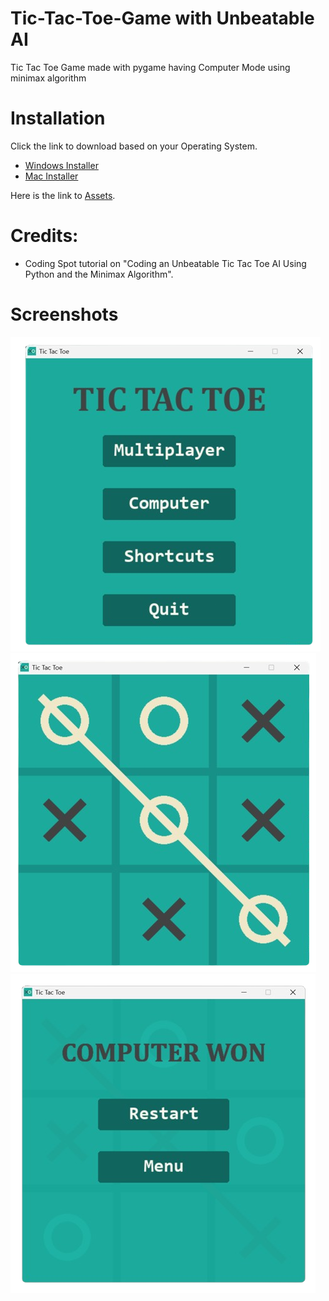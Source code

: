 # Tic-Tac-Toe-Game with Unbeatable AI
Tic Tac Toe Game made with pygame having Computer Mode using minimax algorithm

# Installation
Click the link to download based on your Operating System.

- [Windows Installer](https://github.com/syedmuneeruddin5/Tic-Tac-Toe-Game/releases/latest/download/Tic-Tac-Toe-Windows-Installer.exe)
- [Mac Installer](https://github.com/syedmuneeruddin5/Tic-Tac-Toe-Game/releases/latest/download/Tic.Tac.Toe.Mac.Installer.dmg)

Here is the link to [Assets](https://github.com/syedmuneeruddin5/Tic-Tac-Toe-Game/releases/latest).

# Credits:
- Coding Spot tutorial on "Coding an Unbeatable Tic Tac Toe AI Using Python and the Minimax Algorithm".

# Screenshots
![Main Screen](./Screenshots/Main-Screen.png)
![Main Screen](./Screenshots/Game.png)
![Main Screen](./Screenshots/End-Screen.png)
